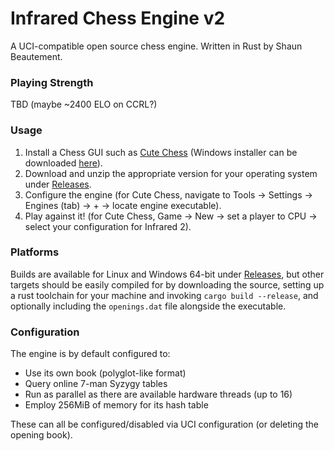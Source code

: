 # Infrared Chess Engine v2

A UCI-compatible open source chess engine. Written in Rust by Shaun Beautement. 

### Playing Strength
TBD (maybe ~2400 ELO on CCRL?)

### Usage
1. Install a Chess GUI such as [Cute Chess](https://cutechess.com/) (Windows installer can be downloaded [here](https://github.com/cutechess/cutechess/releases/download/1.2.0/cutechess_setup.exe)).
2. Download and unzip the appropriate version for your operating system under [Releases](https://github.com/SFBdragon/Infrared2/releases).
3. Configure the engine (for Cute Chess, navigate to Tools -> Settings -> Engines (tab) -> + -> locate engine executable).
4. Play against it! (for Cute Chess, Game -> New -> set a player to CPU -> select your configuration for Infrared 2).

### Platforms
Builds are available for Linux and Windows 64-bit under [Releases](https://github.com/SFBdragon/Infrared2/releases), but other targets should be easily compiled for by downloading the source, setting up a rust toolchain for your machine and invoking `cargo build --release`, and optionally including the `openings.dat` file alongside the executable.

### Configuration
The engine is by default configured to:
- Use its own book (polyglot-like format)
- Query online 7-man Syzygy tables
- Run as parallel as there are available hardware threads (up to 16)
- Employ 256MiB of memory for its hash table

These can all be configured/disabled via UCI configuration (or deleting the opening book).
